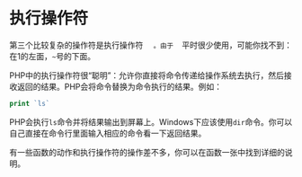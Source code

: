 # 执行操作符

第三个比较复杂的操作符是执行操作符` ` ` 。由于` ` ` 平时很少使用，可能你找不到：在1的左面，`~`号的下面。

PHP中的执行操作符很“聪明”：允许你直接将命令传递给操作系统去执行，然后接收返回的结果。PHP会将命令替换为命令执行的结果。例如：

```php
print `ls`
```

PHP会执行`ls`命令并将结果输出到屏幕上。Windows下应该使用`dir`命令。你可以自己直接在命令行里面输入相应的命令看一下返回结果。

有一些函数的动作和执行操作符的操作差不多，你可以在函数一张中找到详细的说明。
